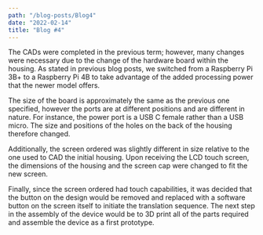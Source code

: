 ```yaml
---
path: "/blog-posts/Blog4"
date: "2022-02-14"
title: "Blog #4"
---
```


The CADs were completed in the previous term; however, many changes were necessary due to the change of the hardware board within the housing. As stated in previous blog posts, we switched from a Raspberry Pi 3B+ to a Raspberry Pi 4B to take advantage of the added processing power that the newer model offers.

The size of the board is approximately the same as the previous one specified, however the ports are at different positions and are different in nature. For instance, the power port is a USB C female rather than a USB micro. The size and positions of the holes on the back of the housing therefore changed. 

Additionally, the screen ordered was slightly different in size relative to the one used to CAD the initial housing. Upon receiving the LCD touch screen, the dimensions of the housing and the screen cap were changed to fit the new screen.

Finally, since the screen ordered had touch capabilities, it was decided that the button on the design would be removed and replaced with a software button on the screen itself to initiate the translation sequence. 
The next step in the assembly of the device would be to 3D print all of the parts required and assemble the device as a first prototype.